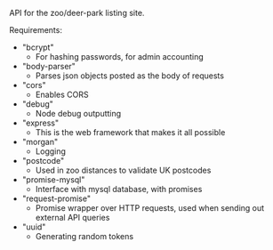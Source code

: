 API for the zoo/deer-park listing site.

Requirements:
- "bcrypt"
  - For hashing passwords, for admin accounting
- "body-parser"
  - Parses json objects posted as the body of requests
- "cors"
  - Enables CORS
- "debug"
  - Node debug outputting
- "express"
  - This is the web framework that makes it all possible
- "morgan"
  - Logging
- "postcode"
  - Used in zoo distances to validate UK postcodes
- "promise-mysql"
  - Interface with mysql database, with promises
- "request-promise"
  - Promise wrapper over HTTP requests, used when sending out external API queries
- "uuid"
  - Generating random tokens
